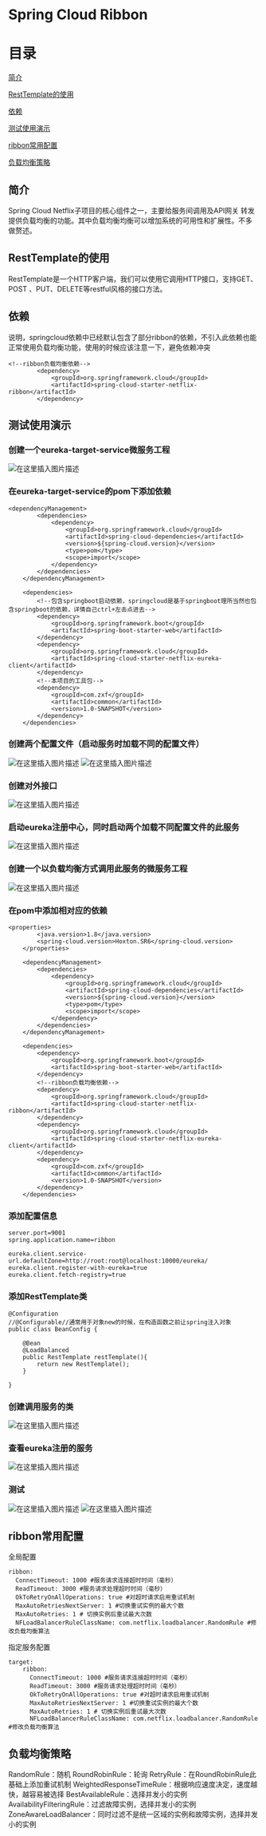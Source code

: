 # Spring Cloud Ribbon

# 目录
[简介](#简介)

[RestTemplate的使用](#RestTemplate的使用)

[依赖](#依赖)

[测试使用演示](#测试使用演示)

[ribbon常用配置](#ribbon常用配置)

[负载均衡策略](#负载均衡策略)

## 简介
Spring Cloud Netflix子项目的核心组件之一，主要给服务间调用及API网关
转发提供负载均衡的功能。其中负载均衡均衡可以增加系统的可用性和扩展性。不多
做赘述。
## RestTemplate的使用
RestTemplate是一个HTTP客户端，我们可以使用它调用HTTP接口，支持GET、POST
、PUT、DELETE等restful风格的接口方法。

## 依赖
说明，springcloud依赖中已经默认包含了部分ribbon的依赖，不引入此依赖也能正常使用负载均衡功能，使用的时候应该注意一下，避免依赖冲突
```clike
<!--ribbon负载均衡依赖-->
        <dependency>
            <groupId>org.springframework.cloud</groupId>
            <artifactId>spring-cloud-starter-netflix-ribbon</artifactId>
        </dependency>
```

## 测试使用演示
### 创建一个eureka-target-service微服务工程
![在这里插入图片描述](https://img-blog.csdnimg.cn/20200729110550994.png)
### 在eureka-target-service的pom下添加依赖

```clike
<dependencyManagement>
        <dependencies>
            <dependency>
                <groupId>org.springframework.cloud</groupId>
                <artifactId>spring-cloud-dependencies</artifactId>
                <version>${spring-cloud.version}</version>
                <type>pom</type>
                <scope>import</scope>
            </dependency>
        </dependencies>
    </dependencyManagement>

    <dependencies>
        <!--包含springboot启动依赖，springcloud是基于springboot理所当然也包含springboot的依赖，详情自己ctrl+左击点进去-->
        <dependency>
            <groupId>org.springframework.boot</groupId>
            <artifactId>spring-boot-starter-web</artifactId>
        </dependency>
        <dependency>
            <groupId>org.springframework.cloud</groupId>
            <artifactId>spring-cloud-starter-netflix-eureka-client</artifactId>
        </dependency>
        <!--本项目的工具包-->
        <dependency>
            <groupId>com.zxf</groupId>
            <artifactId>common</artifactId>
            <version>1.0-SNAPSHOT</version>
        </dependency>
    </dependencies>
```
### 创建两个配置文件（启动服务时加载不同的配置文件）
![在这里插入图片描述](https://img-blog.csdnimg.cn/20200729111120429.png?x-oss-process=image/watermark,type_ZmFuZ3poZW5naGVpdGk,shadow_10,text_aHR0cHM6Ly9ibG9nLmNzZG4ubmV0L3dlaXhpbl80NTUyODk4Nw==,size_16,color_FFFFFF,t_70)
![在这里插入图片描述](https://img-blog.csdnimg.cn/20200729111128145.png?x-oss-process=image/watermark,type_ZmFuZ3poZW5naGVpdGk,shadow_10,text_aHR0cHM6Ly9ibG9nLmNzZG4ubmV0L3dlaXhpbl80NTUyODk4Nw==,size_16,color_FFFFFF,t_70)
### 创建对外接口
![在这里插入图片描述](https://img-blog.csdnimg.cn/20200729111225348.png?x-oss-process=image/watermark,type_ZmFuZ3poZW5naGVpdGk,shadow_10,text_aHR0cHM6Ly9ibG9nLmNzZG4ubmV0L3dlaXhpbl80NTUyODk4Nw==,size_16,color_FFFFFF,t_70)
### 启动eureka注册中心，同时启动两个加载不同配置文件的此服务
![在这里插入图片描述](https://img-blog.csdnimg.cn/20200729111603564.png?x-oss-process=image/watermark,type_ZmFuZ3poZW5naGVpdGk,shadow_10,text_aHR0cHM6Ly9ibG9nLmNzZG4ubmV0L3dlaXhpbl80NTUyODk4Nw==,size_16,color_FFFFFF,t_70)
### 创建一个以负载均衡方式调用此服务的微服务工程
![在这里插入图片描述](https://img-blog.csdnimg.cn/2020072911173891.png)
### 在pom中添加相对应的依赖

```clike
<properties>
        <java.version>1.8</java.version>
        <spring-cloud.version>Hoxton.SR6</spring-cloud.version>
    </properties>

    <dependencyManagement>
        <dependencies>
            <dependency>
                <groupId>org.springframework.cloud</groupId>
                <artifactId>spring-cloud-dependencies</artifactId>
                <version>${spring-cloud.version}</version>
                <type>pom</type>
                <scope>import</scope>
            </dependency>
        </dependencies>
    </dependencyManagement>

    <dependencies>
        <dependency>
            <groupId>org.springframework.boot</groupId>
            <artifactId>spring-boot-starter-web</artifactId>
        </dependency>
        <!--ribbon负载均衡依赖-->
        <dependency>
            <groupId>org.springframework.cloud</groupId>
            <artifactId>spring-cloud-starter-netflix-ribbon</artifactId>
        </dependency>
        <dependency>
            <groupId>org.springframework.cloud</groupId>
            <artifactId>spring-cloud-starter-netflix-eureka-client</artifactId>
        </dependency>
        <dependency>
            <groupId>com.zxf</groupId>
            <artifactId>common</artifactId>
            <version>1.0-SNAPSHOT</version>
        </dependency>
    </dependencies>
```
### 添加配置信息

```clike
server.port=9001
spring.application.name=ribbon

eureka.client.service-url.defaultZone=http://root:root@localhost:10000/eureka/
eureka.client.register-with-eureka=true
eureka.client.fetch-registry=true
```
### 添加RestTemplate类

```clike
@Configuration
//@Configurable//通常用于对象new的时候，在构造函数之前让spring注入对象
public class BeanConfig {

    @Bean
    @LoadBalanced
    public RestTemplate restTemplate(){
        return new RestTemplate();
    }

}
```
### 创建调用服务的类
![在这里插入图片描述](https://img-blog.csdnimg.cn/20200729112232393.png?x-oss-process=image/watermark,type_ZmFuZ3poZW5naGVpdGk,shadow_10,text_aHR0cHM6Ly9ibG9nLmNzZG4ubmV0L3dlaXhpbl80NTUyODk4Nw==,size_16,color_FFFFFF,t_70)
### 查看eureka注册的服务
![在这里插入图片描述](https://img-blog.csdnimg.cn/20200729112449131.png?x-oss-process=image/watermark,type_ZmFuZ3poZW5naGVpdGk,shadow_10,text_aHR0cHM6Ly9ibG9nLmNzZG4ubmV0L3dlaXhpbl80NTUyODk4Nw==,size_16,color_FFFFFF,t_70)
### 测试
![在这里插入图片描述](https://img-blog.csdnimg.cn/20200729112535494.png?x-oss-process=image/watermark,type_ZmFuZ3poZW5naGVpdGk,shadow_10,text_aHR0cHM6Ly9ibG9nLmNzZG4ubmV0L3dlaXhpbl80NTUyODk4Nw==,size_16,color_FFFFFF,t_70)
![在这里插入图片描述](https://img-blog.csdnimg.cn/2020072911255461.png?x-oss-process=image/watermark,type_ZmFuZ3poZW5naGVpdGk,shadow_10,text_aHR0cHM6Ly9ibG9nLmNzZG4ubmV0L3dlaXhpbl80NTUyODk4Nw==,size_16,color_FFFFFF,t_70)
## ribbon常用配置
全局配置
```clike
ribbon:
  ConnectTimeout: 1000 #服务请求连接超时时间（毫秒）
  ReadTimeout: 3000 #服务请求处理超时时间（毫秒）
  OkToRetryOnAllOperations: true #对超时请求启用重试机制
  MaxAutoRetriesNextServer: 1 #切换重试实例的最大个数
  MaxAutoRetries: 1 # 切换实例后重试最大次数
  NFLoadBalancerRuleClassName: com.netflix.loadbalancer.RandomRule #修改负载均衡算法
```
指定服务配置

```clike
target:
	ribbon:
	  ConnectTimeout: 1000 #服务请求连接超时时间（毫秒）
	  ReadTimeout: 3000 #服务请求处理超时时间（毫秒）
	  OkToRetryOnAllOperations: true #对超时请求启用重试机制
	  MaxAutoRetriesNextServer: 1 #切换重试实例的最大个数
	  MaxAutoRetries: 1 # 切换实例后重试最大次数
	  NFLoadBalancerRuleClassName: com.netflix.loadbalancer.RandomRule #修改负载均衡算法
```

## 负载均衡策略

RandomRule：随机
RoundRobinRule：轮询
RetryRule：在RoundRobinRule此基础上添加重试机制
WeightedResponseTimeRule：根据响应速度决定，速度越快，越容易被选择
BestAvailableRule：选择并发小的实例
AvailabilityFilteringRule：过滤故障实例，选择并发小的实例
ZoneAwareLoadBalancer：同时过滤不是统一区域的实例和故障实例，选择并发小的实例